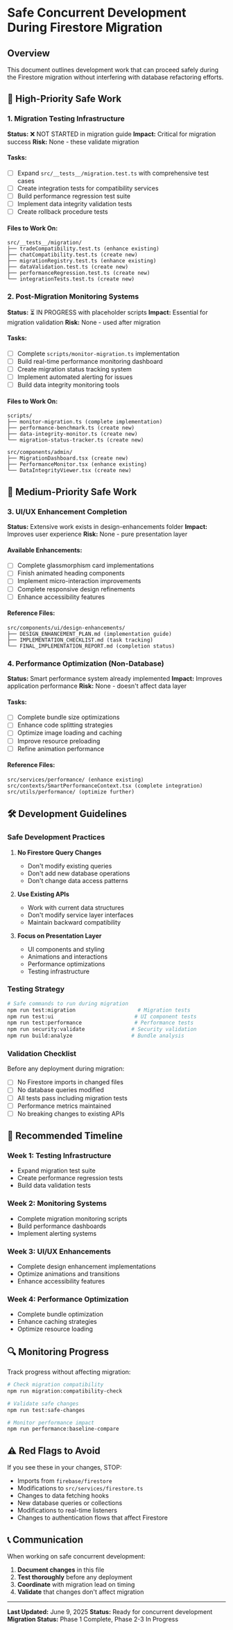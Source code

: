 # Safe Concurrent Development During Firestore Migration

## Overview

This document outlines development work that can proceed safely during the Firestore migration without interfering with database refactoring efforts.

## 🎯 High-Priority Safe Work

### 1. Migration Testing Infrastructure

**Status:** ❌ NOT STARTED in migration guide
**Impact:** Critical for migration success
**Risk:** None - these validate migration

#### Tasks:
- [ ] Expand `src/__tests__/migration.test.ts` with comprehensive test cases
- [ ] Create integration tests for compatibility services
- [ ] Build performance regression test suite
- [ ] Implement data integrity validation tests
- [ ] Create rollback procedure tests

#### Files to Work On:
```
src/__tests__/migration/
├── tradeCompatibility.test.ts (enhance existing)
├── chatCompatibility.test.ts (create new)
├── migrationRegistry.test.ts (enhance existing)
├── dataValidation.test.ts (create new)
├── performanceRegression.test.ts (create new)
└── integrationTests.test.ts (create new)
```

### 2. Post-Migration Monitoring Systems

**Status:** ⏳ IN PROGRESS with placeholder scripts
**Impact:** Essential for migration validation
**Risk:** None - used after migration

#### Tasks:
- [ ] Complete `scripts/monitor-migration.ts` implementation
- [ ] Build real-time performance monitoring dashboard
- [ ] Create migration status tracking system
- [ ] Implement automated alerting for issues
- [ ] Build data integrity monitoring tools

#### Files to Work On:
```
scripts/
├── monitor-migration.ts (complete implementation)
├── performance-benchmark.ts (create new)
├── data-integrity-monitor.ts (create new)
└── migration-status-tracker.ts (create new)

src/components/admin/
├── MigrationDashboard.tsx (create new)
├── PerformanceMonitor.tsx (enhance existing)
└── DataIntegrityViewer.tsx (create new)
```

## 🔧 Medium-Priority Safe Work

### 3. UI/UX Enhancement Completion

**Status:** Extensive work exists in design-enhancements folder
**Impact:** Improves user experience
**Risk:** None - pure presentation layer

#### Available Enhancements:
- [ ] Complete glassmorphism card implementations
- [ ] Finish animated heading components
- [ ] Implement micro-interaction improvements
- [ ] Complete responsive design refinements
- [ ] Enhance accessibility features

#### Reference Files:
```
src/components/ui/design-enhancements/
├── DESIGN_ENHANCEMENT_PLAN.md (implementation guide)
├── IMPLEMENTATION_CHECKLIST.md (task tracking)
└── FINAL_IMPLEMENTATION_REPORT.md (completion status)
```

### 4. Performance Optimization (Non-Database)

**Status:** Smart performance system already implemented
**Impact:** Improves application performance
**Risk:** None - doesn't affect data layer

#### Tasks:
- [ ] Complete bundle size optimizations
- [ ] Enhance code splitting strategies
- [ ] Optimize image loading and caching
- [ ] Improve resource preloading
- [ ] Refine animation performance

#### Reference Files:
```
src/services/performance/ (enhance existing)
src/contexts/SmartPerformanceContext.tsx (complete integration)
src/utils/performance/ (optimize further)
```

## 🛠️ Development Guidelines

### Safe Development Practices

1. **No Firestore Query Changes**
   - Don't modify existing queries
   - Don't add new database operations
   - Don't change data access patterns

2. **Use Existing APIs**
   - Work with current data structures
   - Don't modify service layer interfaces
   - Maintain backward compatibility

3. **Focus on Presentation Layer**
   - UI components and styling
   - Animations and interactions
   - Performance optimizations
   - Testing infrastructure

### Testing Strategy

```bash
# Safe commands to run during migration
npm run test:migration                    # Migration tests
npm run test:ui                          # UI component tests
npm run test:performance                 # Performance tests
npm run security:validate               # Security validation
npm run build:analyze                   # Bundle analysis
```

### Validation Checklist

Before any deployment during migration:

- [ ] No Firestore imports in changed files
- [ ] No database queries modified
- [ ] All tests pass including migration tests
- [ ] Performance metrics maintained
- [ ] No breaking changes to existing APIs

## 📅 Recommended Timeline

### Week 1: Testing Infrastructure
- Expand migration test suite
- Create performance regression tests
- Build data validation tests

### Week 2: Monitoring Systems
- Complete migration monitoring scripts
- Build performance dashboards
- Implement alerting systems

### Week 3: UI/UX Enhancements
- Complete design enhancement implementations
- Optimize animations and transitions
- Enhance accessibility features

### Week 4: Performance Optimization
- Complete bundle optimization
- Enhance caching strategies
- Optimize resource loading

## 🔍 Monitoring Progress

Track progress without affecting migration:

```bash
# Check migration compatibility
npm run migration:compatibility-check

# Validate safe changes
npm run test:safe-changes

# Monitor performance impact
npm run performance:baseline-compare
```

## ⚠️ Red Flags to Avoid

If you see these in your changes, STOP:

- Imports from `firebase/firestore`
- Modifications to `src/services/firestore.ts`
- Changes to data fetching hooks
- New database queries or collections
- Modifications to real-time listeners
- Changes to authentication flows that affect Firestore

## 📞 Communication

When working on safe concurrent development:

1. **Document changes** in this file
2. **Test thoroughly** before any deployment
3. **Coordinate** with migration lead on timing
4. **Validate** that changes don't affect migration

---

**Last Updated:** June 9, 2025
**Status:** Ready for concurrent development
**Migration Status:** Phase 1 Complete, Phase 2-3 In Progress
